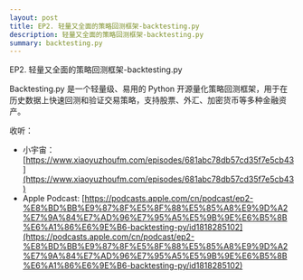 ```yaml
---
layout: post
title: EP2. 轻量又全面的策略回测框架-backtesting.py
description: 轻量又全面的策略回测框架-backtesting.py
summary: backtesting.py
---
```


EP2. 轻量又全面的策略回测框架-backtesting.py

Backtesting.py 是一个轻量级、易用的 Python 开源量化策略回测框架，用于在历史数据上快速回测和验证交易策略，支持股票、外汇、加密货币等多种金融资产。

收听：
- 小宇宙： [https://www.xiaoyuzhoufm.com/episodes/681abc78db57cd35f7e5cb43](https://www.xiaoyuzhoufm.com/episodes/681abc78db57cd35f7e5cb43)
- Apple Podcast: [https://podcasts.apple.com/cn/podcast/ep2-%E8%BD%BB%E9%87%8F%E5%8F%88%E5%85%A8%E9%9D%A2%E7%9A%84%E7%AD%96%E7%95%A5%E5%9B%9E%E6%B5%8B%E6%A1%86%E6%9E%B6-backtesting-py/id1818285102](https://podcasts.apple.com/cn/podcast/ep2-%E8%BD%BB%E9%87%8F%E5%8F%88%E5%85%A8%E9%9D%A2%E7%9A%84%E7%AD%96%E7%95%A5%E5%9B%9E%E6%B5%8B%E6%A1%86%E6%9E%B6-backtesting-py/id1818285102)

